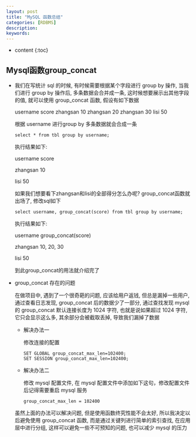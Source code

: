 ```yaml
---
layout: post
title: "MySQL 函数总结"
categories: [RDBMS]
description:
keywords:
---
```


* content
{:toc} 
## Mysql函数group_concat

* 我们在写统计 sql 的时候, 有时候需要根据某个字段进行 group by 操作, 当我们进行 group by 操作后, 多条数据会合并成一条, 这时候想要展示出其他字段的值, 就可以使用 group_concat 函数, 假设有如下数据

	username	score
	zhangsan	10
	zhangsan	20
	zhangsan	30
	lisi			50

	根据 username 进行group by 多条数据就会合成一条

	```mysql
	select * from tbl group by username;
	```

	执行结果如下:

	username	score

	zhangsan	10

	lisi			50

	如果我们想要看下zhangsan和lisi的全部得分怎么办呢? group_concat函数就出场了, 修改sql如下

	```mysql
	select username, group_concat(score) from tbl group by username;
	```

	执行结果如下:

	username	group_concat(score)

	zhangsan	10, 20, 30

	lisi			50

	到此group_concat的用法就介绍完了

* group_concat 存在的问题

	在做项目中, 遇到了一个很奇葩的问题, 应该给用户返钱, 但总是漏掉一些用户, 通过查看日志发现, group_concat 后的数据少了一部分, 通过查找发现 mysql 的 group_concat 默认连接长度为 1024 字符, 也就是说如果超过 1024 字符, 它只会显示这么多, 其余部分会被截取丢掉, 导致我们漏掉了数据

	* 解决办法一

		修改连接的配置

		```
		SET GLOBAL group_concat_max_len=102400;
		SET SESSION group_concat_max_len=102400; 
		```

	* 解决办法二

		修改 mysql 配置文件, 在 mysql 配置文件中添加如下这句，修改配置文件后记得需要重启 mysql 服务

		```
		group_concat_max_len = 102400
		```

	虽然上面的办法可以解决问题, 但是使用函数终究性能不会太好, 所以我决定以后避免使用 group_concat 函数, 而是通过关键列进行简单的索引查找, 在应用层中进行分组, 这样可以避免一些不可预知的问题, 也可以减少 mysql 的压力
